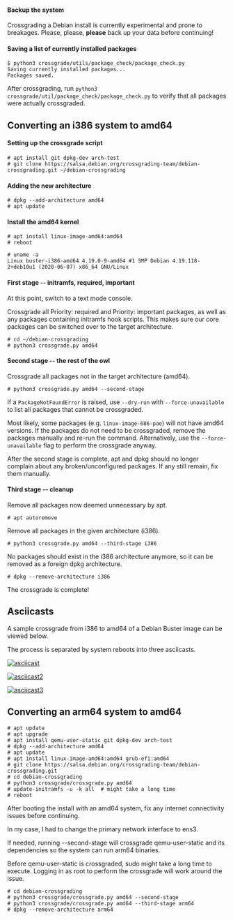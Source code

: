 #### Backup the system

Crossgrading a Debian install is currently experimental and prone to breakages. Please, please, **please** back up your data before continuing!

#### Saving a list of currently installed packages

```
$ python3 crossgrade/utils/package_check/package_check.py
Saving currently installed packages...
Packages saved.
```

After crossgrading, run `python3 crossgrade/util/package_check/package_check.py` to verify that all packages were actually crossgraded.

Converting an i386 system to amd64
---

#### Setting up the crossgrade script

```
# apt install git dpkg-dev arch-test
# git clone https://salsa.debian.org/crossgrading-team/debian-crossgrading.git ~/debian-crossgrading
```

#### Adding the new architecture

```
# dpkg --add-architecture amd64
# apt update
```

#### Install the amd64 kernel

```
# apt install linux-image-amd64:amd64
# reboot
```

```
# uname -a
Linux buster-i386-amd64 4.19.0-9-amd64 #1 SMP Debian 4.19.118-2+deb10u1 (2020-06-07) x86_64 GNU/Linux
```

#### First stage -- initramfs, required, important

At this point, switch to a text mode console.

Crossgrade all Priority: required and Priority: important packages, as well as any packages containing initramfs hook scripts. This makes sure our core packages can be switched over to the target architecture.

```
# cd ~/debian-crossgrading
# python3 crossgrade.py amd64
```

#### Second stage -- the rest of the owl

Crossgrade all packages not in the target architecture (amd64).

```
# python3 crossgrade.py amd64 --second-stage
```

If a `PackageNotFoundError` is raised, use `--dry-run` with `--force-unavailable` to list all packages that cannot be crossgraded.

Most likely, some packages (e.g. `linux-image-686-pae`) will not have amd64 versions. If the packages do not need to be crossgraded, remove the packages manually and re-run the command. Alternatively, use the `--force-unavailable` flag to perform the crossgrade anyway.

After the second stage is complete, apt and dpkg should no longer complain about any broken/unconfigured packages. If any still remain, fix them manually.

#### Third stage -- cleanup

Remove all packages now deemed unnecessary by apt.

```
# apt autoremove
```

Remove all packages in the given architecture (i386).

```
# python3 crossgrade.py amd64 --third-stage i386
```

No packages should exist in the i386 architecture anymore, so it can be removed as a foreign dpkg architecture.

```
# dpkg --remove-architecture i386
```

The crossgrade is complete!

Asciicasts
---

A sample crossgrade from i386 to amd64 of a Debian Buster image can be viewed below.

The process is separated by system reboots into three asciicasts.

[![asciicast](https://asciinema.org/a/e5zeJXw558vpMU8uolw20VVHl.png)](https://asciinema.org/a/e5zeJXw558vpMU8uolw20VVHl)

[![asciicast2](https://asciinema.org/a/bBYeBAlCii0qDpkog3XHTwIi8.png)](https://asciinema.org/a/bBYeBAlCii0qDpkog3XHTwIi8)

[![asciicast3](https://asciinema.org/a/GtdoAGtxsrAfHnyGiRu2QwPLs.png)](https://asciinema.org/a/GtdoAGtxsrAfHnyGiRu2QwPLs)

Converting an arm64 system to amd64
---

```
# apt update
# apt upgrade
# apt install qemu-user-static git dpkg-dev arch-test
# dpkg --add-architecture amd64
# apt update
# apt install linux-image-amd64:amd64 grub-efi:amd64
# git clone https://salsa.debian.org/crossgrading-team/debian-crossgrading.git
# cd debian-crossgrading
# python3 crossgrade/crossgrade.py amd64
# update-initramfs -u -k all  # might take a long time
# reboot
```

After booting the install with an amd64 system, fix any internet connectivity issues before continuing.

In my case, I had to change the primary network interface to ens3.

If needed, running --second-stage will crossgrade qemu-user-static and its dependencies so the system can run arm64 binaries.

Before qemu-user-static is crossgraded, sudo might take a long time to execute. Logging in as root to perform the crossgrade will work around the issue.

```
# cd debian-crossgrading
# python3 crossgrade/crossgrade.py amd64 --second-stage
# python3 crossgrade/crossgrade.py amd64 --third-stage arm64
# dpkg --remove-architecture arm64
```
